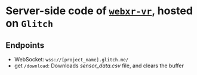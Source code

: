 # Server-side code of [`webxr-vr`](https://github.com/FarhanSadaf/webxr-vr), hosted on `Glitch`

## Endpoints
- WebSocket: `wss://[project_name].glitch.me/`
- get `/download`: Downloads *sensor_data.csv* file, and clears the buffer
